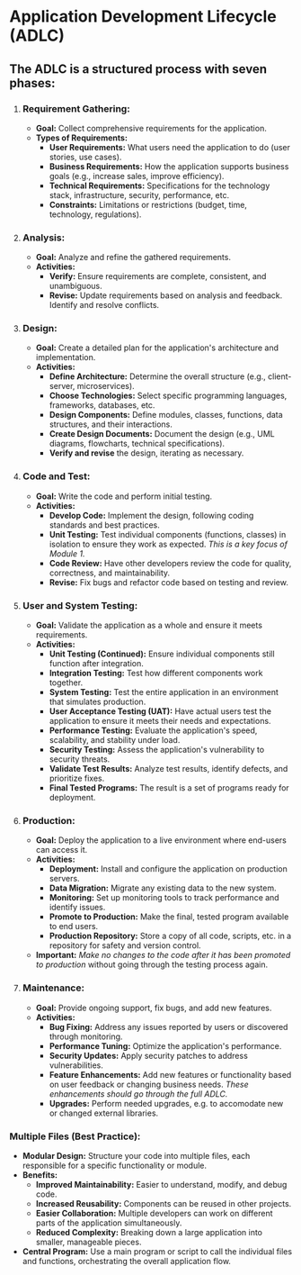 # Application Development Lifecycle (ADLC)

## The ADLC is a structured process with seven phases:

1.  ### **Requirement Gathering:**
    *   **Goal:** Collect comprehensive requirements for the application.
    *   **Types of Requirements:**
        *   **User Requirements:** What users need the application to do (user stories, use cases).
        *   **Business Requirements:** How the application supports business goals (e.g., increase sales, improve efficiency).
        *   **Technical Requirements:** Specifications for the technology stack, infrastructure, security, performance, etc.
        *   **Constraints:** Limitations or restrictions (budget, time, technology, regulations).

2.  ### **Analysis:**
    *   **Goal:** Analyze and refine the gathered requirements.
    *   **Activities:**
        *   **Verify:** Ensure requirements are complete, consistent, and unambiguous.
        *   **Revise:** Update requirements based on analysis and feedback. Identify and resolve conflicts.

3.  ### **Design:**
    *   **Goal:** Create a detailed plan for the application's architecture and implementation.
    *   **Activities:**
        *   **Define Architecture:** Determine the overall structure (e.g., client-server, microservices).
        *   **Choose Technologies:** Select specific programming languages, frameworks, databases, etc.
        *   **Design Components:** Define modules, classes, functions, data structures, and their interactions.
        *   **Create Design Documents:** Document the design (e.g., UML diagrams, flowcharts, technical specifications).
        *   **Verify and revise** the design, iterating as necessary.

4.  ### **Code and Test:**
    *   **Goal:** Write the code and perform initial testing.
    *   **Activities:**
        *   **Develop Code:** Implement the design, following coding standards and best practices.
        *   **Unit Testing:** Test individual components (functions, classes) in isolation to ensure they work as expected.  *This is a key focus of Module 1.*
        *   **Code Review:** Have other developers review the code for quality, correctness, and maintainability.
        *   **Revise:** Fix bugs and refactor code based on testing and review.

5.  ### **User and System Testing:**
    *   **Goal:** Validate the application as a whole and ensure it meets requirements.
    *   **Activities:**
        *   **Unit Testing (Continued):** Ensure individual components still function after integration.
        *   **Integration Testing:** Test how different components work together.
        *   **System Testing:** Test the entire application in an environment that simulates production.
        *   **User Acceptance Testing (UAT):** Have actual users test the application to ensure it meets their needs and expectations.
        *   **Performance Testing:** Evaluate the application's speed, scalability, and stability under load.
        *   **Security Testing:** Assess the application's vulnerability to security threats.
        *   **Validate Test Results:** Analyze test results, identify defects, and prioritize fixes.
        * **Final Tested Programs:** The result is a set of programs ready for deployment.

6.  ### **Production:**
    *   **Goal:** Deploy the application to a live environment where end-users can access it.
    *   **Activities:**
        *   **Deployment:** Install and configure the application on production servers.
        *   **Data Migration:** Migrate any existing data to the new system.
        *   **Monitoring:** Set up monitoring tools to track performance and identify issues.
        * **Promote to Production:** Make the final, tested program available to end users.
        * **Production Repository:** Store a copy of all code, scripts, etc. in a repository for safety and version control.
      * **Important:** *Make no changes to the code after it has been promoted to production* without going through the testing process again.

7.  ### **Maintenance:**
    *   **Goal:** Provide ongoing support, fix bugs, and add new features.
    *   **Activities:**
        *   **Bug Fixing:** Address any issues reported by users or discovered through monitoring.
        *   **Performance Tuning:** Optimize the application's performance.
        *   **Security Updates:** Apply security patches to address vulnerabilities.
        *   **Feature Enhancements:** Add new features or functionality based on user feedback or changing business needs.  *These enhancements should go through the full ADLC.*
        *  **Upgrades:** Perform needed upgrades, e.g. to accomodate new or changed external libraries.

### **Multiple Files (Best Practice):**

*   **Modular Design:** Structure your code into multiple files, each responsible for a specific functionality or module.
*   **Benefits:**
    *   **Improved Maintainability:** Easier to understand, modify, and debug code.
    *   **Increased Reusability:** Components can be reused in other projects.
    *   **Easier Collaboration:** Multiple developers can work on different parts of the application simultaneously.
    *   **Reduced Complexity:** Breaking down a large application into smaller, manageable pieces.
* **Central Program:** Use a main program or script to call the individual files and functions, orchestrating the overall application flow.

